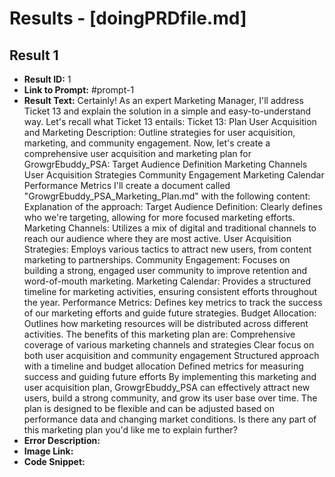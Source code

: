 # Results - [doingPRDfile.md]

## Result 1
* **Result ID:** 1
* **Link to Prompt:** #prompt-1
* **Result Text:** Certainly! As an expert Marketing Manager, I'll address Ticket 13 and explain the solution in a simple and easy-to-understand way. Let's recall what Ticket 13 entails:
Ticket 13: Plan User Acquisition and Marketing
Description: Outline strategies for user acquisition, marketing, and community engagement.
Now, let's create a comprehensive user acquisition and marketing plan for GrowgrEbuddy_PSA:
Target Audience Definition
Marketing Channels
User Acquisition Strategies
Community Engagement
Marketing Calendar
Performance Metrics
I'll create a document called "GrowgrEbuddy_PSA_Marketing_Plan.md" with the following content:
Explanation of the approach:
Target Audience Definition: Clearly defines who we're targeting, allowing for more focused marketing efforts.
Marketing Channels: Utilizes a mix of digital and traditional channels to reach our audience where they are most active.
User Acquisition Strategies: Employs various tactics to attract new users, from content marketing to partnerships.
Community Engagement: Focuses on building a strong, engaged user community to improve retention and word-of-mouth marketing.
Marketing Calendar: Provides a structured timeline for marketing activities, ensuring consistent efforts throughout the year.
Performance Metrics: Defines key metrics to track the success of our marketing efforts and guide future strategies.
Budget Allocation: Outlines how marketing resources will be distributed across different activities.
The benefits of this marketing plan are:
Comprehensive coverage of various marketing channels and strategies
Clear focus on both user acquisition and community engagement
Structured approach with a timeline and budget allocation
Defined metrics for measuring success and guiding future efforts
By implementing this marketing and user acquisition plan, GrowgrEbuddy_PSA can effectively attract new users, build a strong community, and grow its user base over time. The plan is designed to be flexible and can be adjusted based on performance data and changing market conditions.
Is there any part of this marketing plan you'd like me to explain further?
* **Error Description:** 
* **Image Link:** 
* **Code Snippet:** 


